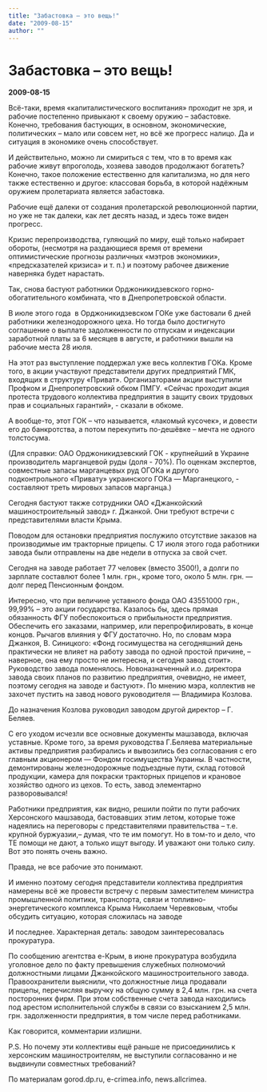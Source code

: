 ```yaml
---
title: "Забастовка – это вещь!"
date: "2009-08-15"
author: ""
---
```


# Забастовка – это вещь!

**2009-08-15** 

Всё-таки, время «капиталистического воспитания» проходит не зря, и рабочие постепенно привыкают к своему оружию – забастовке. Конечно, требования бастующих, в основном, экономические, политических – мало или совсем нет, но всё же прогресс налицо. Да и ситуация в экономике очень способствует. 

И действительно, можно ли смириться с тем, что в то время как рабочие живут впроголодь, хозяева заводов продолжают богатеть? Конечно, такое положение естественно для капитализма, но для него также естественно и другое: классовая борьба, в которой надёжным оружием пролетариата является забастовка. 

Рабочие ещё далеки от создания пролетарской революционной партии, но уже не так далеки, как лет десять назад, и здесь тоже виден прогресс.

Кризис перепроизводства, гуляющий по миру, ещё только набирает обороты, (несмотря на раздающиеся время от времени оптимистические прогнозы различных «мэтров экономики», «предсказателей кризиса» и т. п.) и поэтому рабочее движение наверняка будет нарастать. 



Так, снова бастуют работники Орджоникидзевского горно-обогатительного комбината, что в Днепропетровской области. 

В июле этого года  в Орджоникидзевском ГОКе уже бастовали 6 дней работники железнодорожного цеха. Но тогда было достигнуто соглашение о выплате задолженности по отпускам и индексации заработной платы за 6 месяцев в августе, и работники вышли на рабочие места 28 июля.

На этот раз выступление поддержал уже весь коллектив ГОКа. Кроме того, в акции участвуют представители других предприятий ГМК, входящих в структуру «Приват». Организаторами акции выступили Профком и Днепропетровский обком ПМГУ. «Сейчас проходит акция протеста трудового коллектива предприятия в защиту своих трудовых прав и социальных гарантий», - сказали в обкоме.



А вообще-то, этот ГОК – что называется, «лакомый кусочек», и довести его до банкротства, а потом перекупить по-дешёвке – мечта не одного толстосума.

(Для справки: ОАО Орджоникидзевский ГОК - крупнейший в Украине производитель марганцевой руды (доля - 70%). По оценкам экспертов, совместные запасы марганцевых руд ОГОКа и другого подконтрольного «Привату» украинского ГОКа — Марганецкого, - составляют треть мировых запасов марганца.)



Сегодня бастуют также сотрудники ОАО «Джанкойский машиностроительный завод» г. Джанкой. Они требуют встречи с представителями власти Крыма.

Поводом для остановки предприятия послужило отсутствие заказов на производимые им тракторные прицепы. С 17 июля этого года работники завода были отправлены на две недели в отпуска за свой счет. 



Сегодня на заводе работает 77 человек (вместо 3500!), а долги по зарплате составлют более 1 млн. грн., кроме того, около 5 млн. грн. — долг перед Пенсионным фондом. 



Интересно, что при величине уставного фонда ОАО 43551000 грн., 99,99% – это акции государства. Казалось бы, здесь прямая обязанность ФГУ побеспокоиться о прибыльности предприятия. Обеспечить его заказами, например, или перепрофилировать, в конце концов. Рычагов влияния у ФГУ достаточно. Но, по словам мэра Джанкоя, В. Синицкого: «Фонд госимущества на сегодняшний день практически не влияет на работу завода по одной простой причине, – наверное, она ему просто не интересна, и сегодня завод стоит». Руководство завода поменялось. Новоназначенный и.о. директора завода своих планов по развитию предприятия, очевидно, не имеет, поэтому сегодня на заводе и бастуют». По мнению мэра, коллектив не захочет пустить на завод нового руководителя — Владимира Козлова.



До назначения Козлова руководил заводом другой директор – Г. Беляев.

С его уходом исчезли все основные документы машзавода, включая уставные. Кроме того, за время руководства Г.Беляева материальные активы предприятия разбирались и вывозились без согласования с его главным акционером — Фондом госимущества Украины. В частности, демонтированы железнодорожные подъездные пути, склад готовой продукции, камера для покраски тракторных прицепов и крановое хозяйство одного из цехов. То есть, завод элементарно разворовывался!



Работники предприятия, как видно, решили пойти по пути рабочих Херсонского машзавода, бастовавших этим летом, которые тоже надеялись на переговоры с представителями правительства – т.е. крупной буржуазии,– думая, что те им помогут. Но в том-то и дело, что ТЕ помощи не дают, а только ищут выгоду. И уважают они только силу. Вот это понять очень важно.

Правда, не все рабочие это понимают.

И именно поэтому сегодня представители коллектива предприятия намерены всё же провести встречу с первым заместителем министра промышленной политики, транспорта, связи и топливно-энергетического комплекса Крыма Николаем Черевковым, чтобы обсудить ситуацию, которая сложилась на заводе



И последнее. Характерная деталь: заводом заинтересовалась прокуратура. 

По сообщению агентства е-Крым, в июне прокуратура возбудила уголовное дело по факту превышения служебных полномочий должностными лицами Джанкойского машиностроительного завода. Правоохранители выяснили, что должностные лица продавали прицепы, перечисляя выручку на общую сумму в 2,4 млн. грн. на счета посторонних фирм. При этом собственные счета завода находились под арестом исполнительной службы в связи со взысканием 2,5 млн. грн. задолженности предприятия, в том числе перед работниками.

Как говорится, комментарии излишни.

P.S. Но почему эти коллективы ещё раньше не присоединились к херсонским машиностроителям, не выступили согласованно и не выдвинули совместных требований?



По материалам gorod.dp.ru, e-crimea.info, news.allcrimea.